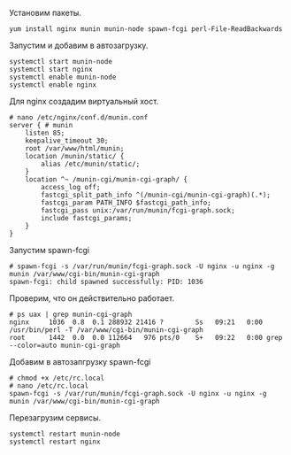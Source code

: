Установим пакеты.

```
yum install nginx munin munin-node spawn-fcgi perl-File-ReadBackwards
```

Запустим и добавим в автозагрузку.

```
systemctl start munin-node
systemctl start nginx
systemctl enable munin-node
systemctl enable nginx
```

Для nginx создадим виртуальный хост.

```
# nano /etc/nginx/conf.d/munin.conf
server { # munin
	listen 85;
	keepalive_timeout 30;
	root /var/www/html/munin;
	location /munin/static/ {
		alias /etc/munin/static/;
	}
	location ^~ /munin-cgi/munin-cgi-graph/ {
		access_log off;
		fastcgi_split_path_info ^(/munin-cgi/munin-cgi-graph)(.*);
		fastcgi_param PATH_INFO $fastcgi_path_info;
		fastcgi_pass unix:/var/run/munin/fcgi-graph.sock;
		include fastcgi_params;
	}
}
```

Запустим spawn-fcgi

```
# spawn-fcgi -s /var/run/munin/fcgi-graph.sock -U nginx -u nginx -g munin /var/www/cgi-bin/munin-cgi-graph
spawn-fcgi: child spawned successfully: PID: 1036
```

Проверим, что он действительно работает.

```
# ps uax | grep munin-cgi-graph
nginx     1036  0.8  0.1 288932 21416 ?        Ss   09:21   0:00 /usr/bin/perl -T /var/www/cgi-bin/munin-cgi-graph
root      1442  0.0  0.0 112664   976 pts/0    S+   09:22   0:00 grep --color=auto munin-cgi-graph
```

Добавим в автозапгрузку spawn-fcgi

```
# chmod +x /etc/rc.local
# nano /etc/rc.local
spawn-fcgi -s /var/run/munin/fcgi-graph.sock -U nginx -u nginx -g munin /var/www/cgi-bin/munin-cgi-graph
```

Перезагрузим сервисы.

```
systemctl restart munin-node
systemctl restart nginx
```
